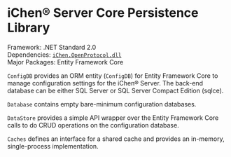 # iChen&reg; Server Core Persistence Library

Framework: .NET Standard 2.0  
Dependencies: [`iChen.OpenProtocol.dll`](https://github.com/chenhsong/OpenProtocol)  
Major Packages: Entity Framework Core

`ConfigDB` provides an ORM entity (`ConfigDB`) for Entity Framework Core to manage configuration settings for the iChen&reg; Server.  The back-end database can be either SQL Server or SQL Server Compact Edition (sqlce).

`Database` contains empty bare-minimum configuration databases.

`DataStore` provides a simple API wrapper over the Entity Framework Core calls to do CRUD operations on the configuration database.

`Caches` defines an interface for a shared cache and provides an in-memory, single-process implementation.
